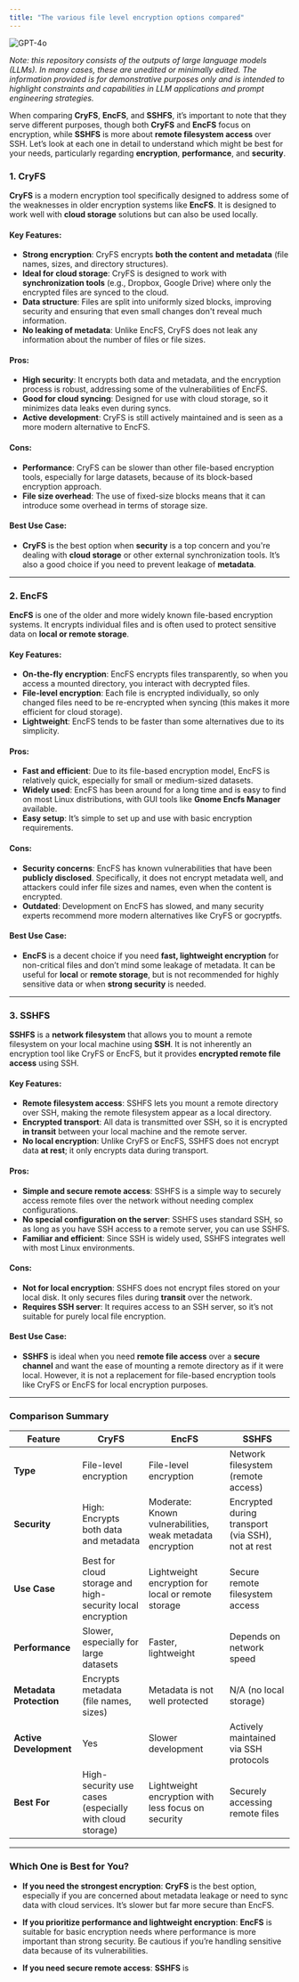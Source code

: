 ```yaml
---
title: "The various file level encryption options compared"
---
```

![GPT-4o](https://img.shields.io/badge/GPT--4o-3333FF?style=for-the-badge&logo=openai&logoColor=white)



*Note: this repository consists of the outputs of large language models (LLMs). In many cases, these are unedited or minimally edited. The information provided is for demonstrative purposes only and is intended to highlight constraints and capabilities in LLM applications and prompt engineering strategies.*


When comparing **CryFS**, **EncFS**, and **SSHFS**, it’s important to note that they serve different purposes, though both **CryFS** and **EncFS** focus on encryption, while **SSHFS** is more about **remote filesystem access** over SSH. Let’s look at each one in detail to understand which might be best for your needs, particularly regarding **encryption**, **performance**, and **security**.

### **1. CryFS**

**CryFS** is a modern encryption tool specifically designed to address some of the weaknesses in older encryption systems like **EncFS**. It is designed to work well with **cloud storage** solutions but can also be used locally.

#### **Key Features**:

- **Strong encryption**: CryFS encrypts **both the content and metadata** (file names, sizes, and directory structures).
- **Ideal for cloud storage**: CryFS is designed to work with **synchronization tools** (e.g., Dropbox, Google Drive) where only the encrypted files are synced to the cloud.
- **Data structure**: Files are split into uniformly sized blocks, improving security and ensuring that even small changes don't reveal much information.
- **No leaking of metadata**: Unlike EncFS, CryFS does not leak any information about the number of files or file sizes.

#### **Pros**:

- **High security**: It encrypts both data and metadata, and the encryption process is robust, addressing some of the vulnerabilities of EncFS.
- **Good for cloud syncing**: Designed for use with cloud storage, so it minimizes data leaks even during syncs.
- **Active development**: CryFS is still actively maintained and is seen as a more modern alternative to EncFS.

#### **Cons**:

- **Performance**: CryFS can be slower than other file-based encryption tools, especially for large datasets, because of its block-based encryption approach.
- **File size overhead**: The use of fixed-size blocks means that it can introduce some overhead in terms of storage size.

#### **Best Use Case**:

- **CryFS** is the best option when **security** is a top concern and you're dealing with **cloud storage** or other external synchronization tools. It’s also a good choice if you need to prevent leakage of **metadata**.

---

### **2. EncFS**

**EncFS** is one of the older and more widely known file-based encryption systems. It encrypts individual files and is often used to protect sensitive data on **local or remote storage**.

#### **Key Features**:

- **On-the-fly encryption**: EncFS encrypts files transparently, so when you access a mounted directory, you interact with decrypted files.
- **File-level encryption**: Each file is encrypted individually, so only changed files need to be re-encrypted when syncing (this makes it more efficient for cloud storage).
- **Lightweight**: EncFS tends to be faster than some alternatives due to its simplicity.

#### **Pros**:

- **Fast and efficient**: Due to its file-based encryption model, EncFS is relatively quick, especially for small or medium-sized datasets.
- **Widely used**: EncFS has been around for a long time and is easy to find on most Linux distributions, with GUI tools like **Gnome Encfs Manager** available.
- **Easy setup**: It’s simple to set up and use with basic encryption requirements.

#### **Cons**:

- **Security concerns**: EncFS has known vulnerabilities that have been **publicly disclosed**. Specifically, it does not encrypt metadata well, and attackers could infer file sizes and names, even when the content is encrypted.
- **Outdated**: Development on EncFS has slowed, and many security experts recommend more modern alternatives like CryFS or gocryptfs.

#### **Best Use Case**:

- **EncFS** is a decent choice if you need **fast, lightweight encryption** for non-critical files and don’t mind some leakage of metadata. It can be useful for **local** or **remote storage**, but is not recommended for highly sensitive data or when **strong security** is needed.

---

### **3. SSHFS**

**SSHFS** is a **network filesystem** that allows you to mount a remote filesystem on your local machine using **SSH**. It is not inherently an encryption tool like CryFS or EncFS, but it provides **encrypted remote file access** using SSH.

#### **Key Features**:

- **Remote filesystem access**: SSHFS lets you mount a remote directory over SSH, making the remote filesystem appear as a local directory.
- **Encrypted transport**: All data is transmitted over SSH, so it is encrypted **in transit** between your local machine and the remote server.
- **No local encryption**: Unlike CryFS or EncFS, SSHFS does not encrypt data **at rest**; it only encrypts data during transport.

#### **Pros**:

- **Simple and secure remote access**: SSHFS is a simple way to securely access remote files over the network without needing complex configurations.
- **No special configuration on the server**: SSHFS uses standard SSH, so as long as you have SSH access to a remote server, you can use SSHFS.
- **Familiar and efficient**: Since SSH is widely used, SSHFS integrates well with most Linux environments.

#### **Cons**:

- **Not for local encryption**: SSHFS does not encrypt files stored on your local disk. It only secures files during **transit** over the network.
- **Requires SSH server**: It requires access to an SSH server, so it’s not suitable for purely local file encryption.

#### **Best Use Case**:

- **SSHFS** is ideal when you need **remote file access** over a **secure channel** and want the ease of mounting a remote directory as if it were local. However, it is not a replacement for file-based encryption tools like CryFS or EncFS for local encryption purposes.

---

### **Comparison Summary**

|**Feature**|**CryFS**|**EncFS**|**SSHFS**|
|---|---|---|---|
|**Type**|File-level encryption|File-level encryption|Network filesystem (remote access)|
|**Security**|High: Encrypts both data and metadata|Moderate: Known vulnerabilities, weak metadata encryption|Encrypted during transport (via SSH), not at rest|
|**Use Case**|Best for cloud storage and high-security local encryption|Lightweight encryption for local or remote storage|Secure remote filesystem access|
|**Performance**|Slower, especially for large datasets|Faster, lightweight|Depends on network speed|
|**Metadata Protection**|Encrypts metadata (file names, sizes)|Metadata is not well protected|N/A (no local storage)|
|**Active Development**|Yes|Slower development|Actively maintained via SSH protocols|
|**Best For**|High-security use cases (especially with cloud storage)|Lightweight encryption with less focus on security|Securely accessing remote files|

---

### **Which One is Best for You?**

- **If you need the strongest encryption**: **CryFS** is the best option, especially if you are concerned about metadata leakage or need to sync data with cloud services. It’s slower but far more secure than EncFS.
    
- **If you prioritize performance and lightweight encryption**: **EncFS** is suitable for basic encryption needs where performance is more important than strong security. Be cautious if you’re handling sensitive data because of its vulnerabilities.
    
- **If you need secure remote access**: **SSHFS** is